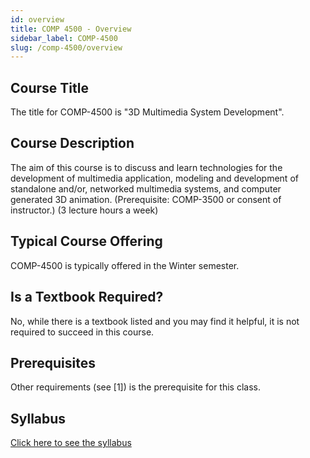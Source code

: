 ```yaml
---
id: overview
title: COMP 4500 - Overview
sidebar_label: COMP-4500
slug: /comp-4500/overview
---
```


## Course Title

The title for COMP-4500 is "3D Multimedia System Development".

## Course Description

The aim of this course is to discuss and learn technologies for the development of multimedia application, modeling and development of standalone and/or, networked multimedia systems, and computer generated 3D animation. (Prerequisite: COMP-3500 or consent of instructor.) (3 lecture hours a week)

## Typical Course Offering

COMP-4500 is typically offered in the Winter semester.

## Is a Textbook Required?

No, while there is a textbook listed and you may find it helpful, it is not required to succeed in this course.

## Prerequisites

Other requirements (see [1]) is the prerequisite for this class.

## Syllabus

[Click here to see the syllabus](../../resources/syllabus/COMP-4500-01-02%20F24.pdf)

